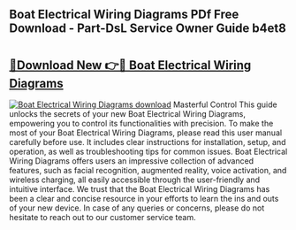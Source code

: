 ## Boat Electrical Wiring Diagrams PDf Free Download - Part-DsL Service Owner Guide b4et8

# <h2><a href="http://dfmyva.blite.top/?on=Boat+Electrical+Wiring+Diagrams">🔗Download New 👉🔴 Boat Electrical Wiring Diagrams</a></h2>

[![Boat Electrical Wiring Diagrams download](https://i.imgur.com/lujVjoI.png)](http://dfmyva.blite.top/?on=Boat+Electrical+Wiring+Diagrams)
Masterful Control This guide unlocks the secrets of your new Boat Electrical Wiring Diagrams, empowering you to control its functionalities with precision. To make the most of your Boat Electrical Wiring Diagrams, please read this user manual carefully before use. It includes clear instructions for installation, setup, and operation, as well as troubleshooting tips for common issues. Boat Electrical Wiring Diagrams offers users an impressive collection of advanced features, such as facial recognition, augmented reality, voice activation, and wireless charging, all easily accessible through the user-friendly and intuitive interface. We trust that the Boat Electrical Wiring Diagrams has been a clear and concise resource in your efforts to learn the ins and outs of your new device. In case of any queries or concerns, please do not hesitate to reach out to our customer service team.

